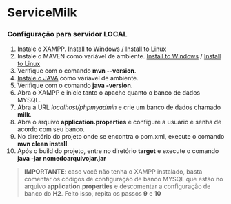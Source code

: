 # ServiceMilk

### Configuração para servidor LOCAL
1. Instale o XAMPP. [Install to Windows](https://www.apachefriends.org/pt_br/download.html) / [Install to Linux](http://www.linuxandubuntu.com/home/how-to-download-install-xampp-on-linux)
2. Instale o MAVEN como variável de ambiente. [Install to Windows](http://www.matera.com/blog/post/tutorial-instalacao-apache-maven-configuracao-eclipse) / [Install to Linux](https://sempreupdate.com.br/aprenda-a-instalar-o-maven-no-gnulinux/)
3. Verifique com o comando **mvn --version**.
4. [Instale o JAVA](https://docs.oracle.com/cd/E19182-01/820-7851/inst_cli_jdk_javahome_t/) como variável de ambiente. 
5. Verifique com o comando **java -version**.
6. Abra o XAMPP e inicie tanto o apache quanto o banco de dados MYSQL.
7. Abra a URL *localhost/phpmyadmin* e crie um banco de dados chamado **milk**.
8. Abra o arquivo **application.properties** e configure a usuario e senha de acordo com seu banco.
9. No diretório do projeto onde se encontra o pom.xml, execute o comando **mvn clean install**.
10. Após o build do projeto, entre no diretório **target** e execute o comando **java -jar nomedoarquivojar.jar**


> **IMPORTANTE**: caso você não tenha o XAMPP instalado, basta comentar os códigos de configuração de banco MYSQL que estão no arquivo 
> **application.properties** e descomentar a configuração de banco do **H2**. Feito isso, repita os passos **9** e **10**

